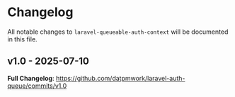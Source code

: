 # Changelog

All notable changes to `laravel-queueable-auth-context` will be documented in this file.

## v1.0 - 2025-07-10

**Full Changelog**: https://github.com/datpmwork/laravel-auth-queue/commits/v1.0
